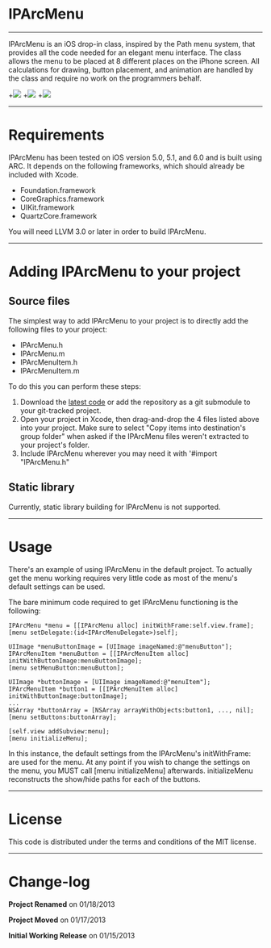 IPArcMenu
=============
-------------

IPArcMenu is an iOS drop-in class, inspired by the Path menu system, that provides all the code needed for an elegant menu interface. The class allows the menu to be placed at 8 different places on the iPhone screen. All calculations for drawing, button placement, and animation are handled by the class and require no work on the programmers behalf.

+[![](http://i.imgur.com/9CslH.gif)](http://i.imgur.com/9CslH)
+[![](http://i.imgur.com/hSyo9.gif)](http://i.imgur.com/hSyo9)
+[![](http://i.imgur.com/NrV34.gif)](http://i.imgur.com/NrV34)


------------
Requirements
============

IPArcMenu has been tested on iOS version 5.0, 5.1, and 6.0 and is built using ARC. It depends on the following frameworks, which should already be included with Xcode.

- Foundation.framework
- CoreGraphics.framework
- UIKit.framework
- QuartzCore.framework

You will need LLVM 3.0 or later in order to build IPArcMenu. 

------------------------------------
Adding IPArcMenu to your project
====================================

Source files
------------

The simplest way to add IPArcMenu to your project is to directly add the following files to your project:
- IPArcMenu.h
- IPArcMenu.m
- IPArcMenuItem.h
- IPArcMenuItem.m

To do this you can perform these steps:

1. Download the [latest code](https://github.com/IntrepidPursuits/IPArcMenu) or add the repository as a git submodule to your git-tracked project.
2. Open your project in Xcode, then drag-and-drop the 4 files listed above into your project. Make sure to select "Copy items into destination's group folder" when asked if the IPArcMenu files weren't extracted to your project's folder.
3. Include IPArcMenu wherever you may need it with '#import "IPArcMenu.h" 


Static library
--------------

Currently, static library building for IPArcMenu is not supported.

-----
Usage
=====

There's an example of using IPArcMenu in the default project. To actually get the menu
working requires very little code as most of the menu's default settings can be used. 

The bare minimum code required to get IPArcMenu functioning is the following:

    IPArcMenu *menu = [[IPArcMenu alloc] initWithFrame:self.view.frame];
    [menu setDelegate:(id<IPArcMenuDelegate>)self];
    
    UIImage *menuButtonImage = [UIImage imageNamed:@"menuButton"];
    IPArcMenuItem *menuButton = [[IPArcMenuItem alloc] initWithButtonImage:menuButtonImage];
    [menu setMenuButton:menuButton];
    
    UIImage *buttonImage = [UIImage imageNamed:@"menuItem"];
    IPArcMenuItem *button1 = [[IPArcMenuItem alloc] initWithButtonImage:buttonImage];
    ...
    NSArray *buttonArray = [NSArray arrayWithObjects:button1, ..., nil];
    [menu setButtons:buttonArray];

    [self.view addSubview:menu];
    [menu initializeMenu];

In this instance, the default settings from the IPArcMenu's initWithFrame: are used for the
menu. At any point if you wish to change the settings on the menu, you MUST call 
[menu initializeMenu] afterwards. initializeMenu reconstructs the show/hide paths for each 
of the buttons.  

-------
License
=======

This code is distributed under the terms and conditions of the MIT license. 

----------
Change-log
==========

**Project Renamed** on 01/18/2013

**Project Moved** on 01/17/2013

**Initial Working Release** on 01/15/2013